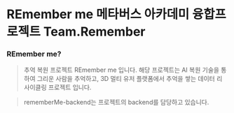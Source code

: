 # REmember me 메타버스 아카데미 융합프로젝트  Team.Remember
### REmember me?
>추억 복원 프로젝트 REmember me 입니다.
해당 프로젝트는 AI 복원 기술을 통하여 그리운 사람을 추억하고, 3D 멀티 유저 플랫폼에서 추억을 쌓는 데이터 리사이클링 프로젝트 입니다.

>rememberMe-backend는 프로젝트의 backend를 담당하고 있습니다.
